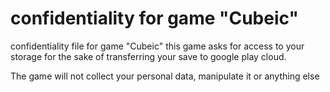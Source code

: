 # confidentiality for game "Cubeic"
confidentiality file for game "Cubeic"
this game asks for access to your storage for the sake of transferring your save to google play cloud.

The game will not collect your personal data, manipulate it or anything else
